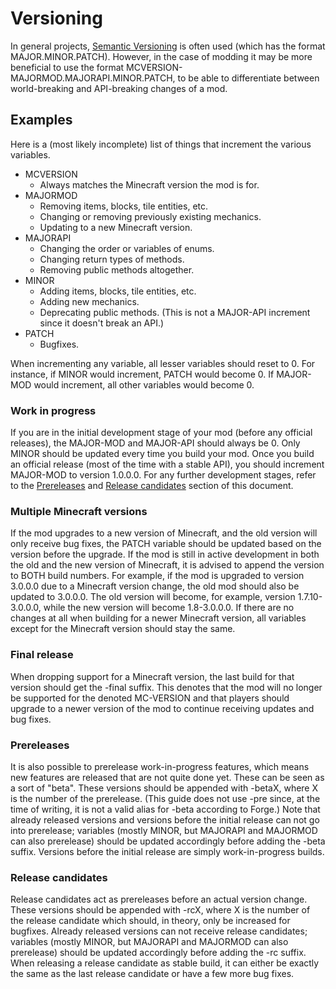 # Versioning
In general projects, [Semantic Versioning](http://semver.org/) is often used (which has the format MAJOR.MINOR.PATCH). However, in the case of modding it may be more beneficial to use the format MCVERSION-MAJORMOD.MAJORAPI.MINOR.PATCH, to be able to differentiate between world-breaking and API-breaking changes of a mod.

## Examples
Here is a (most likely incomplete) list of things that increment the various variables.
* MCVERSION
	* Always matches the Minecraft version the mod is for.
* MAJORMOD
	* Removing items, blocks, tile entities, etc.
	* Changing or removing previously existing mechanics.
	* Updating to a new Minecraft version.
* MAJORAPI
	* Changing the order or variables of enums.
	* Changing return types of methods.
	* Removing public methods altogether.
* MINOR
	* Adding items, blocks, tile entities, etc.
	* Adding new mechanics.
	* Deprecating public methods. (This is not a MAJOR-API increment since it doesn't break an API.)
* PATCH
	* Bugfixes.

When incrementing any variable, all lesser variables should reset to 0. For instance, if MINOR would increment, PATCH would become 0. If MAJOR-MOD would increment, all other variables would become 0.

### Work in progress
If you are in the initial development stage of your mod (before any official releases), the MAJOR-MOD and MAJOR-API should always be 0. Only MINOR should be updated every time you build your mod. Once you build an official release (most of the time with a stable API), you should increment MAJOR-MOD to version 1.0.0.0. For any further development stages, refer to the [Prereleases](#prereleases) and [Release candidates](#release-candidates) section of this document.

### Multiple Minecraft versions
If the mod upgrades to a new version of Minecraft, and the old version will only receive bug fixes, the PATCH variable should be updated based on the version before the upgrade. If the mod is still in active development in both the old and the new version of Minecraft, it is advised to append the version to BOTH build numbers. For example, if the mod is upgraded to version 3.0.0.0 due to a Minecraft version change, the old mod should also be updated to 3.0.0.0. The old version will become, for example, version 1.7.10-3.0.0.0, while the new version will become 1.8-3.0.0.0. If there are no changes at all when building for a newer Minecraft version, all variables except for the Minecraft version should stay the same.

### Final release
When dropping support for a Minecraft version, the last build for that version should get the -final suffix. This denotes that the mod will no longer be supported for the denoted MC-VERSION and that players should upgrade to a newer version of the mod to continue receiving updates and bug fixes.

### Prereleases
It is also possible to prerelease work-in-progress features, which means new features are released that are not quite done yet. These can be seen as a sort of "beta". These versions should be appended with -betaX, where X is the number of the prerelease. (This guide does not use -pre since, at the time of writing, it is not a valid alias for -beta according to Forge.) Note that already released versions and versions before the initial release can not go into prerelease; variables (mostly MINOR, but MAJORAPI and MAJORMOD can also prerelease) should be updated accordingly before adding the -beta suffix. Versions before the initial release are simply work-in-progress builds.

### Release candidates
Release candidates act as prereleases before an actual version change. These versions should be appended with -rcX, where X is the number of the release candidate which should, in theory, only be increased for bugfixes. Already released versions can not receive release candidates; variables (mostly MINOR, but MAJORAPI and MAJORMOD can also prerelease)  should be updated accordingly before adding the -rc suffix. When releasing a release candidate as stable build, it can either be exactly the same as the last release candidate or have a few more bug fixes.